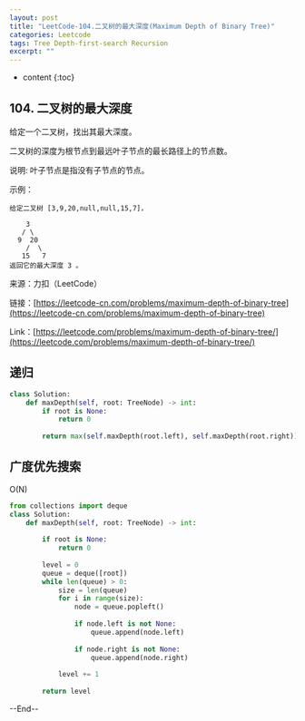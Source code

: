 ```yaml
---
layout: post
title: "LeetCode-104.二叉树的最大深度(Maximum Depth of Binary Tree)"
categories: Leetcode
tags: Tree Depth-first-search Recursion
excerpt: ""
---
```


* content
{:toc}

## 104. 二叉树的最大深度

给定一个二叉树，找出其最大深度。

二叉树的深度为根节点到最远叶子节点的最长路径上的节点数。

说明: 叶子节点是指没有子节点的节点。

示例：

```
给定二叉树 [3,9,20,null,null,15,7]，

    3
   / \
  9  20
    /  \
   15   7
返回它的最大深度 3 。
```

来源：力扣（LeetCode）

链接：[https://leetcode-cn.com/problems/maximum-depth-of-binary-tree](https://leetcode-cn.com/problems/maximum-depth-of-binary-tree)

Link：[https://leetcode.com/problems/maximum-depth-of-binary-tree/](https://leetcode.com/problems/maximum-depth-of-binary-tree/)


## 递归

```python
class Solution:
    def maxDepth(self, root: TreeNode) -> int:
        if root is None:
            return 0
            
        return max(self.maxDepth(root.left), self.maxDepth(root.right)) + 1
```

## 广度优先搜索

O(N)

```python
from collections import deque
class Solution:
    def maxDepth(self, root: TreeNode) -> int:
        
        if root is None:
            return 0
        
        level = 0
        queue = deque([root])
        while len(queue) > 0:
            size = len(queue)
            for i in range(size):
                node = queue.popleft()
                
                if node.left is not None:
                    queue.append(node.left)
                    
                if node.right is not None:
                    queue.append(node.right)
                    
            level += 1
            
        return level
```

--End--


